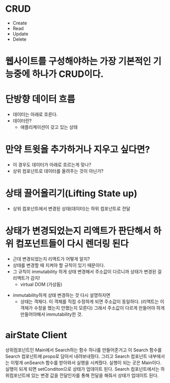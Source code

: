 # CRUD

- Create
- Read
- Update
- Delete

# 웹사이트를 구성해야하는 가장 기본적인 기능중에 하나가 CRUD이다.

# 단방향 데이터 흐름

- 데이터는 아래로 흐른다.
- 데이터란?
  - 애플리케이션이 갖고 있는 상태

# 만약 트윗을 추가하거나 지우고 싶다면?

- 이 경우도 데이터가 아래로 흐르는게 맞나?
- 상위 컴포넌트로 데이터를 올려주는 것이 아닌가?

# 상태 끌어올리기(Lifting State up)

- 상위 컴포넌트에서 변경된 상태(데이터)는 하위 컴포넌트로 전달

# 상태가 변경되었는지 리액트가 판단해서 하위 컴포넌트들이 다시 렌더링 된다

- 근데 변경되었는지 리액트가 어떻게 알지?
- 상태를 변경할 때 지켜야 할 규칙이 있기 때문이다.
- 그 규칙이 immutability 하게 상태 변경해서 주소값이 다르니까 상태가 변경된 걸 리액트가 감지!
  - virtual DOM (가상돔)

* immutability하게 상태 변경하는 것 다시 설명하자면
  - 상태는 객체다. 이 객체를 직접 수정하게 되면 주소값이 동일하다.
    (리액트는 이 객체가 수정을 했는지 안했는지 모른다) 그래서 주소값이 다르게 만들어야 하게
    만들어야해서 immutability한 것.

# airState Client
상위컴포넌트인 Main에서 Search하는 함수 하나를 만들어준거고 이 Search 함수를 Search 컴포넌트에 props로 담아서 내려보내줬다.
그리고 Search 컴포넌트 내부에서는 이렇게 onSearch 함수를 받아와서 실행을 시켜줬다.
실행이 되는 곳은 Main이다. 실행이 되게 되면 setConditon으로 상태가 업데이트 된다.
Search 컴포넌트에서는 하위컴포넌트에 있는 변경 값을 전달인자를 통해 전달을 해줘서 상태가 업데이트 된다.